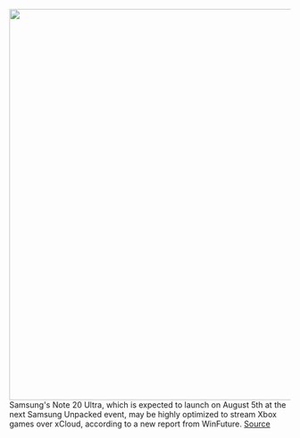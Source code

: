 <img src='https://cdn.vox-cdn.com/thumbor/lucH6v9yh1eZ8_5ucR1X2-gAH7E=/341x143:1656x968/1200x800/filters:focal(807x387:1113x693)/cdn.vox-cdn.com/uploads/chorus_image/image/67089544/Untitled.0.png' width='700px' /><br/>
Samsung's Note 20 Ultra, which is expected to launch on August 5th at the next Samsung Unpacked event, may be highly optimized to stream Xbox games over xCloud, according to a new report from WinFuture.
<a href='https://www.theverge.com/2020/7/21/21333538/samsung-galaxy-note-20-ultra-microsoft-xbox-phone-specs'> Source <a/>